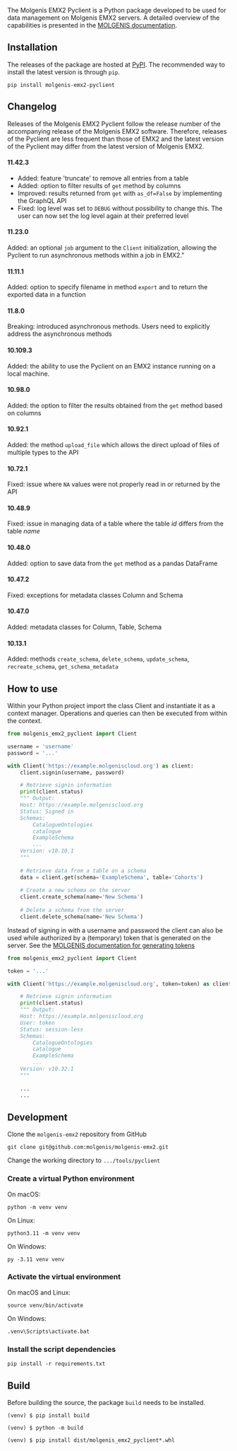 The Molgenis EMX2 Pyclient is a Python package developed to be used for data management on Molgenis EMX2 servers.
A detailed overview of the capabilities is presented in the [MOLGENIS documentation](https://molgenis.github.io/molgenis-emx2/#/molgenis/use_usingpyclient).

## Installation
The releases of the package are hosted at [PyPI](https://pypi.org/project/molgenis-emx2-pyclient/).
The recommended way to install the latest version is through `pip`.

```console
pip install molgenis-emx2-pyclient
```

## Changelog
Releases of the Molgenis EMX2 Pyclient follow the release number of the accompanying release of the Molgenis EMX2 software.
Therefore, releases of the Pyclient are less frequent than those of EMX2 and the latest version of the Pyclient may differ from the latest version of Molgenis EMX2.

#### 11.42.3
- Added: feature 'truncate' to remove all entries from a table
- Added: option to filter results of `get` method by columns
- Improved: results returned from `get` with `as_df=False` by implementing the GraphQL API
- Fixed: log level was set to `DEBUG` without possibility to change this. The user can now set the log level again at their preferred level

#### 11.23.0
Added: an optional `job` argument to the `Client` initialization, allowing the Pyclient to run asynchronous methods within a job in EMX2."

#### 11.11.1
Added: option to specify filename in method `export` and to return the exported data in a function

#### 11.8.0
Breaking: introduced asynchronous methods. Users need to explicitly address the asynchronous methods

#### 10.109.3
Added: the ability to use the Pyclient on an EMX2 instance running on a local machine.

#### 10.98.0
Added: the option to filter the results obtained from the `get` method based on columns

#### 10.92.1
Added: the method `upload_file` which allows the direct upload of files of multiple types to the API

#### 10.72.1
Fixed: issue where `NA` values were not properly read in or returned by the API

#### 10.48.9
Fixed: issue in managing data of a table where the table _id_ differs from the table _name_

#### 10.48.0
Added: option to save data from the `get` method as a pandas DataFrame

#### 10.47.2
Fixed: exceptions for metadata classes Column and Schema

#### 10.47.0
Added: metadata classes for Column, Table, Schema

#### 10.13.1
Added: methods `create_schema`, `delete_schema`, `update_schema`, `recreate_schema`, `get_schema_metadata`


## How to use

Within your Python project import the class Client and instantiate it as a context manager.
Operations and queries can then be executed from within the context.

```py
from molgenis_emx2_pyclient import Client

username = 'username'
password = '...'

with Client('https://example.molgeniscloud.org') as client:
    client.signin(username, password)

    # Retrieve signin information
    print(client.status)
    """ Output:
    Host: https://example.molgeniscloud.org
    Status: Signed in
    Schemas:
        CatalogueOntologies
        catalogue
        ExampleSchema
        ...
    Version: v10.10.1
    """
    
    # Retrieve data from a table on a schema
    data = client.get(schema='ExampleSchema', table='Cohorts')
    
    # Create a new schema on the server
    client.create_schema(name='New Schema')
    
    # Delete a schema from the server
    client.delete_schema(name='New Schema')

```
Instead of signing in with a username and password the client can also be used while authorized by a (temporary) token that is generated on the server.
See the [MOLGENIS documentation for generating tokens](https://molgenis.github.io/molgenis-emx2/#/molgenis/use_tokens)
```py
from molgenis_emx2_pyclient import Client

token = '...'

with Client('https://example.molgeniscloud.org', token=token) as client:

    # Retrieve signin information
    print(client.status)
    """ Output:
    Host: https://example.molgeniscloud.org
    User: token
    Status: session-less
    Schemas:
        CatalogueOntologies
        catalogue
        ExampleSchema
        ...
    Version: v10.32.1
    """
    
    ...
    ...

```

## Development

Clone the `molgenis-emx2` repository from GitHub

```console
git clone git@github.com:molgenis/molgenis-emx2.git
```

Change the working directory to `.../tools/pyclient`

### Create a virtual Python environment

On macOS:

```console
python -m venv venv
```

On Linux:

```console
python3.11 -m venv venv
```

On Windows:

```console
py -3.11 venv venv
```

### Activate the virtual environment

On macOS and Linux:

```console
source venv/bin/activate
```

On Windows:

```console
.venv\Scripts\activate.bat
```

### Install the script dependencies

```console
pip install -r requirements.txt
```

## Build
Before building the source, the package `build` needs to be installed.
```console
(venv) $ pip install build

(venv) $ python -m build

(venv) $ pip install dist/molgenis_emx2_pyclient*.whl
```

